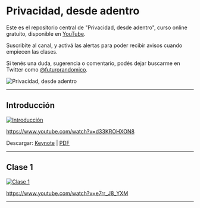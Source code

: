 # Privacidad, desde adentro

Este es el repositorio central de "Privacidad, desde adentro", curso online gratuito, disponible en [YouTube](https://www.youtube.com/channel/UCZYvniRWZdC_YeIL9fxwlsg).

Suscribite al canal, y activá las alertas para poder recibir avisos cuando empiecen las clases.

Si tenés una duda, sugerencia o comentario, podés dejar buscarme en Twitter como [@futurorandomico](https://twitter.com/futurorandomico).

![Privacidad, desde adentro][logo]

---

## Introducción

[![Introducción](https://img.youtube.com/vi/d33KROHXON8/mqdefault.jpg)](https://www.youtube.com/watch?v=d33KROHXON8)

https://www.youtube.com/watch?v=d33KROHXON8

Descargar: [Keynote](https://github.com/futurorandomico/privacidad-desde-adentro/blob/main/Introducción/Introducción.key) | [PDF](https://github.com/futurorandomico/privacidad-desde-adentro/blob/main/Introducción/Introducción.pdf)

---

## Clase 1

[![Clase 1](https://img.youtube.com/vi/e7rr_J8_YXM/mqdefault.jpg)](https://www.youtube.com/watch?v=e7rr_J8_YXM)

https://www.youtube.com/watch?v=e7rr_J8_YXM

---

[logo]: https://github.com/futurorandomico/privacidad-desde-adentro/blob/main/resources/header.jpg?raw=true "Logo"
